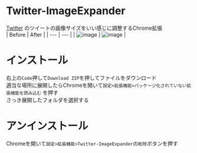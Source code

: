 # Twitter-ImageExpander
[Twitter](https://twitter.com "twitter.com") のツイートの画像サイズをいい感じに調整するChrome拡張  
|  Before  |  After  |
| --- | --- |
|  ![image](https://user-images.githubusercontent.com/53356872/126034129-0808359c-37a7-44f6-ad05-0b6ac78c613f.png)  |  ![image](https://user-images.githubusercontent.com/53356872/126034164-25a8cfee-de25-41d1-90b1-76bb7b79b508.png)  |

# インストール
右上の`Code`押して`Download ZIP`を押してファイルをダウンロード  
適当な場所に展開したらChromeを開いて`設定>拡張機能>パッケージ化されていない拡張機能を読み込む`  を押す  
さっき展開したフォルダを選択する  

# アンインストール
Chromeを開いて`設定>拡張機能>Twitter-ImageExpander`の`削除`ボタンを押す

